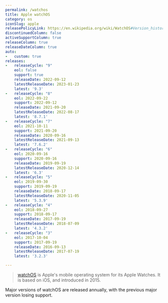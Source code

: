 ```yaml
---
permalink: /watchos
title: Apple watchOS
category: os
iconSlug: apple
releasePolicyLink: https://en.wikipedia.org/wiki/WatchOS#Version_history
discontinuedColumn: false
activeSupportColumn: true
releaseColumn: true
releaseDateColumn: true
auto:
-   custom: true
releases:
-   releaseCycle: "9"
    eol: false
    support: true
    releaseDate: 2022-09-12
    latestReleaseDate: 2023-01-23
    latest: '9.3'
-   releaseCycle: "8"
    eol: 2022-09-22
    support: 2022-09-12
    releaseDate: 2021-09-20
    latestReleaseDate: 2022-08-17
    latest: '8.7.1'
-   releaseCycle: "7"
    eol: 2021-10-11
    support: 2021-09-20
    releaseDate: 2020-09-16
    latestReleaseDate: 2021-09-13
    latest: '7.6.2'
-   releaseCycle: "6"
    eol: 2020-09-16
    support: 2020-09-16
    releaseDate: 2019-09-19
    latestReleaseDate: 2020-12-14
    latest: '6.3'
-   releaseCycle: "5"
    eol: 2019-09-30
    support: 2019-09-19
    releaseDate: 2018-09-17
    latestReleaseDate: 2020-11-05
    latest: '5.3.9'
-   releaseCycle: "4"
    eol: 2018-09-27
    support: 2018-09-17
    releaseDate: 2017-09-19
    latestReleaseDate: 2018-07-09
    latest: '4.3.2'
-   releaseCycle: "3"
    eol: 2017-10-04
    support: 2017-09-19
    releaseDate: 2016-09-13
    latestReleaseDate: 2017-07-19
    latest: '3.2.3'

---
```


> [watchOS](https://www.apple.com/watchos/) is Apple's mobile operating system for its Apple Watches. It is based on iOS, and introduced in 2015.

Major versions of watchOS are released annually, with the previous major version losing support.
